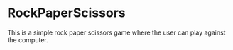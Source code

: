 # RockPaperScissors
This is a simple rock paper scissors game where the user can play against the computer.
